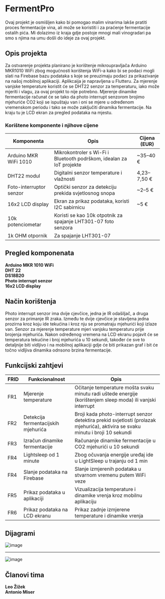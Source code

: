# FermentPro

Ovaj projekt je osmišljen kako bi pomogao malim vinarima lakše pratiti proces fermentacije vina, ali može se koristiti i za praćenje fermentacije ostalih pića. Mi dolazimo iz kraja gdje postoje mnogi mali vinogradari pa smo s njima na umu došli do ideje za ovaj projekt.

## Opis projekta
Za ostvarenje projekta planirano je korištenje mikroupravljača Arduino MKR1010 WiFi zbog mogućnosti korištenja WiFi-a kako bi se podaci mogli slati na Firebase bazu podataka s koje se preuzimaju podaci za prikazivanje na našoj mobilnoj aplikaciji. Aplikcaija je napravljena u Flutteru. Za mjerenje vanjske temperature koristit će se DHT22 senzor za temperaturu, iako može mjeriti i vlagu, za ovaj projekt to nije potrebno. Mjerenje dinamike fermentacije računat će se tako da photo interrupt senzorom brojimo mjehuriće CO2 koji se ispuštaju van i oni se mjere u određenom vremenskom periodu i tako se može zaključiti dinamika fermentacije. Na kraju tu je LCD ekran za pregled podataka na mjestu.

  ### Korištene komponente i njihove cijene

  |Komponenta | Opis | Cijena (EUR) |
  |------------|-------|---------------|
  |Arduino MKR WiFi 1010 | Mikrokontroler s Wi-Fi i Bluetooth podrškom, idealan za IoT projekte | ~35–40 € |
  DHT22 modul| Digitalni senzor temperature i vlažnosti | 4,23–7,50 € | 
  Foto-interruptor senzor | Optički senzor za detekciju prekida svjetlosnog snopa | ~2–5 € |
  16x2 LCD display | Ekran za prikaz podataka, koristi I2C sabirnicu | ~5 € |
  10k potenciometar | Koristi se kao 10k otpotnik za spajanje LHT301-07 foto senzora |
  1k OHM otpornik | Za spajanje LHT301-07 |


## Pregled komponenata
  **Arduino MKR 1010 WiFi**  
  **DHT 22**  
  **DS18B20**  
  **Photo interrupt senzor**  
  **16x2 LCD display**  

## Način korištenja
 Photo interrupt senzor  ima dvije cjevčice, jedna je IR odašiljač, a druga senzor za primanje IR zraka. Između te dvije cjevčice je stavljena jedna prozirna kroz koju ide tekućina i kroz nju se promatraju mjehurići koji izlaze van.
 Senzor za mjerenje temperature mjeri vanjsku temperaturu prije brojenja mjehurića. Nakon određenog vremena na LCD ekranu pojavit će se temperatura tekućine i broj mjehurića u 10 sekundi, također će sve to detaljnije biti vidljivo i na mobilnoj aplikaciji gdje će biti prikazan graf i bit će točno vidljiva dinamika odnsono brzina fermentacije.
## Funkcijski zahtjevi

FRID | Funkcionalnost | Opis
-----|-----------------|---------
FR1 | Mjerenje temperature | Očitanje temperature mošta svaku minutu radi uštede energije (korištenjem sleep moda) ili vanjski interrupt
FR2 | Detekcija fermentacijskih mjehurića | Broji kada photo-interrupt senzor detektira prekid svjetlosti (prolazak mjehurića), aktivira se svaku minutu i broji 10 sekundi
FR3 | Izračun dinamike fermentacije | Računanje dinamike fermentacije u CO2 mjehurići u 10 sekundi
FR4 | Lightsleep od 1 minute |Zbog očuvanja energije uređaj ide u LightSleep u trajanju od 1 min |
FR4 | Slanje podataka na Firebase | Slanje izmjerenih podataka u stvarnom vremenu putem WiFi veze
FR5 | Prikaz podataka u aplikaciji | Vizualizacija temperature i dinamike vrenja kroz mobilnu aplikaciju
FR6 | Prikaz podataka na LCD ekranu | Prikaz zadnje izmjerene temperature i dinamike vrenja

## Dijagrami
![image](https://github.com/user-attachments/assets/d3195908-f1e8-4f34-90b0-979bad2a9d7b)

<hr>

![image](https://www.plantuml.com/plantuml/png/XLF1ZjD03BtFLmovK0ILO8yze5rKHJqWiQAHEAxSZ7VhDXbN7a-GYZXpui0_zSEOMLIQqLPA3f6TUU_PVkFS1WNHs7VcbMwnHxk5TezYp6kxn4Vo9B2p-mu2cZQzWxqJ5ydp6ZKUx0zZq_Csv6Jsvb_IilVOwZUgwSwxcWGtYPrEVvfIuZFpVuKknMF86drW-OhWKCuOITcdkDbq66gM3-_Nc4gvSAxxXDfWVq01ZLBKE_Um0k-wYruyK7Y83niunbc_m-t2ajTtLfF8mZvs33hIQAZ76hNTPlwbOFugtA-Qvduq_u2Y3TSiFQYYowYP0qLDmSAkLSW_9UtIPC4EMjgXfMEFfp_nsNKmOxFcZh_x-SVIdOMjzYmKbAfhu7BwQVneqX9RNFnq9oLwkfMICD5BOHm7puD7omEbA9sRegjvqgcMg-RcnWRqHvOgItqv_IQ50NmoN2zhKrtXrgmyfYvHSPzk2cpUcYXq-WMbbPcMzp-Zxtd08pqNUWaw6_82Q6xHk_nN_WK0)



## Članovi tima
  __Leo Žižek__  
  __Antonio Miser__  
